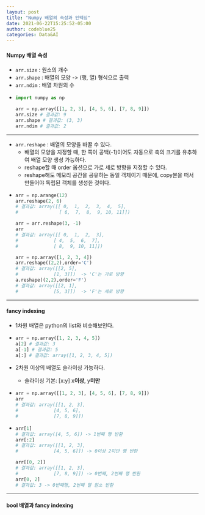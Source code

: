 ```yaml
---
layout: post
title: "Numpy 배열의 속성과 인덱싱"
date: 2021-06-22T15:25:52-05:00
author: codeblue25
categories: Data&AI
---
```


<h4>Numpy 배열 속성</h4>

- `arr.size` : 원소의 개수
- `arr.shape` : 배열의 모양 -> (행, 열) 형식으로 출력
- `arr.ndim` : 배열 차원의 수
- ```python
  import numpy as np

  arr = np.array([[1, 2, 3], [4, 5, 6], [7, 8, 9]])
  arr.size # 결과값: 9
  arr.shape # 결과값: (3, 3)
  arr.ndim # 결과값: 2
  ```

---

- `arr.reshape` : 배열의 모양을 바꿀 수 있다.
  - 배열의 모양을 지정할 때, 한 쪽이 공백(-1)이어도 자동으로 축의 크기를 유추하여 배열 모양 생성 가능하다.
  - reshape할 때 order 옵션으로 가로 세로 방향을 지정할 수 있다.
  - reshape해도 메모리 공간을 공유하는 동일 객체이기 때문에, copy본을 떠서 만들어야 독립된 객체를 생성한 것이다.
- ```python
  arr = np.arange(12)
  arr.reshape(2, 6)
  # 결과값: array([[ 0,  1,  2,  3,  4,  5],
  #               [ 6,  7,  8,  9, 10, 11]])

  arr = arr.reshape(3, -1)
  arr
  # 결과값: array([[ 0,  1,  2,  3],
  #       		[ 4,  5,  6,  7],
  #       		[ 8,  9, 10, 11]])

  arr = np.array([1, 2, 3, 4])
  arr.reshape((2,2),order='C')
  # 결과값: array([[2, 5],
  #       		[1, 3]])  -> 'C'는 가로 방향
  a.reshape((2,2),order='F')
  # 결과값: array([[2, 1],
  #       		[5, 3]])  -> 'F'는 세로 방향
  ```

---

<h4>fancy indexing</h4>

- 1차원 배열은 python의 list와 비슷해보인다.
- ```python
  arr = np.array([1, 2, 3, 4, 5])
  a[2] # 결과값: 3
  a[-1] # 결과값: 5
  a[:] # 결과값: array([1, 2, 3, 4, 5])
  ```
- 2차원 이상의 배열도 슬라이싱 가능하다.
  - 슬라이싱 기본: [x:y] x**이상**, y**미만**
- ```python
  arr = np.array([[1, 2, 3], [4, 5, 6], [7, 8, 9]])
  arr
  # 결과값: array([[1, 2, 3],
  #       		[4, 5, 6],
  #       		[7, 8, 9]])
  ```

- ```python
  arr[1]
  # 결과값: array([4, 5, 6]) -> 1번째 행 반환
  arr[:2]
  # 결과값: array([[1, 2, 3],
  #       		[4, 5, 6]]) -> 0이상 2미만 행 반환

  arr[[0, 2]]
  # 결과값: array([[1, 2, 3],
  #       		[7, 8, 9]]) -> 0번째, 2번째 행 반환
  arr[0, 2]
  # 결과값: 3 -> 0번째행, 2번째 열 원소 반환
  ```

---

<h4>bool 배열과 fancy indexing</h4>
